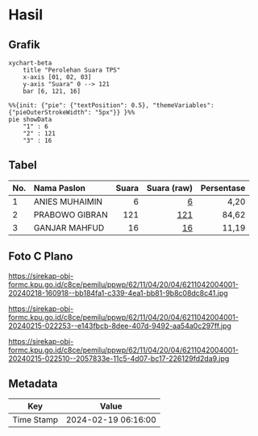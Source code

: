 # Hasil

## Grafik

```mermaid
xychart-beta
    title "Perolehan Suara TPS"
    x-axis [01, 02, 03]
    y-axis "Suara" 0 --> 121
    bar [6, 121, 16]
```

```mermaid
%%{init: {"pie": {"textPosition": 0.5}, "themeVariables": {"pieOuterStrokeWidth": "5px"}} }%%
pie showData
    "1" : 6
    "2" : 121
    "3" : 16
```

## Tabel

| No. | Nama Paslon    | Suara | Suara (raw) | Persentase |
|:--- |:-------------- | -----:| -----------:| ----------:|
| 1   | ANIES MUHAIMIN | 6     | [6][p-1]    | 4,20       |
| 2   | PRABOWO GIBRAN | 121   | [121][p-2]  | 84,62      |
| 3   | GANJAR MAHFUD  | 16    | [16][p-3]   | 11,19      |


[p-1]: https://github.com/gigit-pemilu/pemilu-2024-62-kalimantan-tengah/blob/main/pilpres/hitung-suara/sub/62-kalimantan-tengah/sub/11-pulang-pisau/sub/04-banama-tingang/sub/2004-hurung/sub/001-tps/sub/paslon-1.txt
[p-2]: https://github.com/gigit-pemilu/pemilu-2024-62-kalimantan-tengah/blob/main/pilpres/hitung-suara/sub/62-kalimantan-tengah/sub/11-pulang-pisau/sub/04-banama-tingang/sub/2004-hurung/sub/001-tps/sub/paslon-2.txt
[p-3]: https://github.com/gigit-pemilu/pemilu-2024-62-kalimantan-tengah/blob/main/pilpres/hitung-suara/sub/62-kalimantan-tengah/sub/11-pulang-pisau/sub/04-banama-tingang/sub/2004-hurung/sub/001-tps/sub/paslon-3.txt

## Foto C Plano

https://sirekap-obj-formc.kpu.go.id/c8ce/pemilu/ppwp/62/11/04/20/04/6211042004001-20240218-160918--bb184fa1-c339-4ea1-bb81-9b8c08dc8c41.jpg

https://sirekap-obj-formc.kpu.go.id/c8ce/pemilu/ppwp/62/11/04/20/04/6211042004001-20240215-022253--e143fbcb-8dee-407d-9492-aa54a0c297ff.jpg

https://sirekap-obj-formc.kpu.go.id/c8ce/pemilu/ppwp/62/11/04/20/04/6211042004001-20240215-022510--2057833e-11c5-4d07-bc17-226129fd2da9.jpg


## Metadata

| Key        | Value               |
| ---------- | ------------------- |
| Time Stamp | 2024-02-19 06:16:00 |



